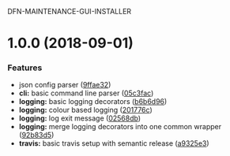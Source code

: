 DFN-MAINTENANCE-GUI-INSTALLER

# 1.0.0 (2018-09-01)


### Features

* json config parser ([9ffae32](https://github.com/ScottDay/DFN-Maintenance-GUI-Installer/commit/9ffae32))
* **cli:** basic command line parser ([05c3fac](https://github.com/ScottDay/DFN-Maintenance-GUI-Installer/commit/05c3fac))
* **logging:** basic logging decorators ([b6b6d96](https://github.com/ScottDay/DFN-Maintenance-GUI-Installer/commit/b6b6d96))
* **logging:** colour based logging ([201776c](https://github.com/ScottDay/DFN-Maintenance-GUI-Installer/commit/201776c))
* **logging:** log exit message ([02568db](https://github.com/ScottDay/DFN-Maintenance-GUI-Installer/commit/02568db))
* **logging:** merge logging decorators into one common wrapper ([92b83d5](https://github.com/ScottDay/DFN-Maintenance-GUI-Installer/commit/92b83d5))
* **travis:** basic travis setup with semantic release ([a9325e3](https://github.com/ScottDay/DFN-Maintenance-GUI-Installer/commit/a9325e3))
